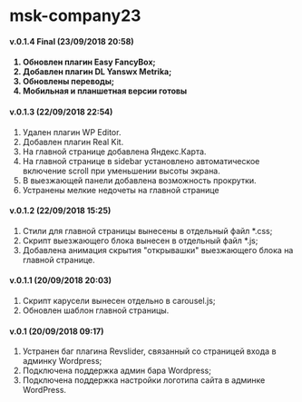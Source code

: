 # msk-company23

<h4>v.0.1.4 Final (23/09/2018 20:58)<h4>
<ol>
  <li>Обновлен плагин Easy FancyBox;</li>
  <li>Добавлен плагин DL Yanswx Metrika;</li>
  <li>Обновлены переводы;</li>
  <li>Мобильная и планшетная версии готовы</li>
</ol>


<h4>v.0.1.3 (22/09/2018 22:54)</h4>
<ol>
  <li>Удален плагин WP Editor.</li>
  <li>Добавлен плагин Real Kit.</li>
  <li>На главной странице добавлена Яндекс.Карта.</li>
  <li>На главной странице в sidebar установлено автоматическое включение scroll при уменьшении высоты экрана.</li>
  <li>В выезжающей панели добавлена возможность прокрутки.</li>
  <li>Устранены мелкие недочеты на главной странице</li>
</ol>

<h4>v.0.1.2 (22/09/2018 15:25)</h4>
<ol>
  <li>Стили для главной страницы вынесены в отдельный файл *.css;</li>
  <li>Скрипт выезжающего блока вынесен в отдельный файл *.js;</li>
  <li>Добавлена анимация скрытия "открывашки" выезжающего блока на главной странице.</li>
</ol>


<h4>v.0.1.1 (20/09/2018 20:03)</h4>
<ol>
  <li>Скрипт карусели вынесен отдельно в carousel.js;</li>
  <li>Обновлен шаблон главной страницы.</li>
</ol>

<h4>v.0.1 (20/09/2018 09:17)</h4>
<ol>
  <li>Устранен баг плагина Revslider, связанный со страницей входа в админку Wordpress;</li>
  <li>Подключена поддержка админ бара Wordpress;</li>
  <li>Подключена поддержка настройки логотипа сайта в админке WordPress.</li>
</ol>
